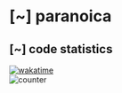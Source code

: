 # [~] paranoica
> 
## [~] code statistics
[![wakatime](https://wakatime.com/share/@paranoica/36f36012-3b20-4eb2-aa23-3aebf7127ac5.svg)](https://wakatime.com/@paranoica)<br/>
![counter](https://moe-counter.glitch.me/get/@paranoica?theme=rule34)<br/>

